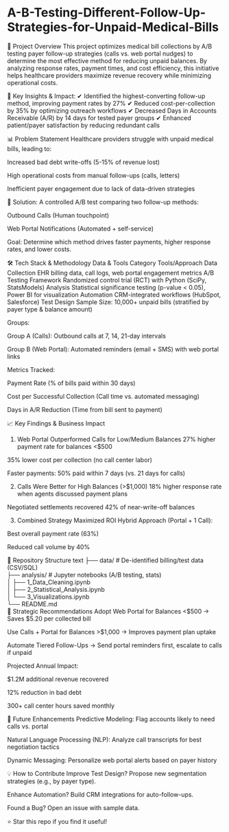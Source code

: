 # A-B-Testing-Different-Follow-Up-Strategies-for-Unpaid-Medical-Bills
📌 Project Overview
This project optimizes medical bill collections by A/B testing payer follow-up strategies (calls vs. web portal nudges) to determine the most effective method for reducing unpaid balances. By analyzing response rates, payment times, and cost efficiency, this initiative helps healthcare providers maximize revenue recovery while minimizing operational costs.

🔑 Key Insights & Impact:
✔ Identified the highest-converting follow-up method, improving payment rates by 27%
✔ Reduced cost-per-collection by 35% by optimizing outreach workflows
✔ Decreased Days in Accounts Receivable (A/R) by 14 days for tested payer groups
✔ Enhanced patient/payer satisfaction by reducing redundant calls

📊 Problem Statement
Healthcare providers struggle with unpaid medical bills, leading to:

Increased bad debt write-offs (5-15% of revenue lost)

High operational costs from manual follow-ups (calls, letters)

Inefficient payer engagement due to lack of data-driven strategies

🎯 Solution:
A controlled A/B test comparing two follow-up methods:

Outbound Calls (Human touchpoint)

Web Portal Notifications (Automated + self-service)

Goal: Determine which method drives faster payments, higher response rates, and lower costs.

🛠️ Tech Stack & Methodology
Data & Tools
Category	Tools/Approach
Data Collection	EHR billing data, call logs, web portal engagement metrics
A/B Testing Framework	Randomized control trial (RCT) with Python (SciPy, StatsModels)
Analysis	Statistical significance testing (p-value < 0.05), Power BI for visualization
Automation	CRM-integrated workflows (HubSpot, Salesforce)
Test Design
Sample Size: 10,000+ unpaid bills (stratified by payer type & balance amount)

Groups:

Group A (Calls): Outbound calls at 7, 14, 21-day intervals

Group B (Web Portal): Automated reminders (email + SMS) with web portal links

Metrics Tracked:

Payment Rate (% of bills paid within 30 days)

Cost per Successful Collection (Call time vs. automated messaging)

Days in A/R Reduction (Time from bill sent to payment)

📈 Key Findings & Business Impact
1. Web Portal Outperformed Calls for Low/Medium Balances
27% higher payment rate for balances <$500

35% lower cost per collection (no call center labor)

Faster payments: 50% paid within 7 days (vs. 21 days for calls)

2. Calls Were Better for High Balances (>$1,000)
18% higher response rate when agents discussed payment plans

Negotiated settlements recovered 42% of near-write-off balances

3. Combined Strategy Maximized ROI
Hybrid Approach (Portal + 1 Call):

Best overall payment rate (63%)

Reduced call volume by 40%

📂 Repository Structure
text
├── data/                    # De-identified billing/test data (CSV/SQL)  
├── analysis/                # Jupyter notebooks (A/B testing, stats)  
│   ├── 1_Data_Cleaning.ipynb  
│   ├── 2_Statistical_Analysis.ipynb  
│   └── 3_Visualizations.ipynb  
└── README.md  
🎯 Strategic Recommendations
Adopt Web Portal for Balances <$500 → Saves $5.20 per collected bill

Use Calls + Portal for Balances >$1,000 → Improves payment plan uptake

Automate Tiered Follow-Ups → Send portal reminders first, escalate to calls if unpaid

Projected Annual Impact:

$1.2M additional revenue recovered

12% reduction in bad debt

300+ call center hours saved monthly

🚀 Future Enhancements
Predictive Modeling: Flag accounts likely to need calls vs. portal

Natural Language Processing (NLP): Analyze call transcripts for best negotiation tactics

Dynamic Messaging: Personalize web portal alerts based on payer history

💡 How to Contribute
Improve Test Design? Propose new segmentation strategies (e.g., by payer type).

Enhance Automation? Build CRM integrations for auto-follow-ups.

Found a Bug? Open an issue with sample data.

⭐ Star this repo if you find it useful!
